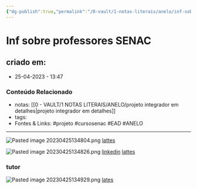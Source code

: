 ```yaml
---
{"dg-publish":true,"permalink":"/0-vault/1-notas-literais/anelo/inf-sobre-professores-senac/","tags":["projeto","cursosenac","EAD","ANELO"],"dgHomeLink":true,"dgShowLocalGraph":true,"dgShowFileTree":true,"dgEnableSearch":true}
---
```


# Inf sobre professores SENAC

## criado em: 
-  25-04-2023 - 13:47

### Conteúdo Relacionado
- notas: [[0 - VAULT/1 NOTAS LITERAIS/ANELO/projeto integrador em detalhes\|projeto integrador em detalhes]]
- tags: 
- Fontes & Links: #projeto #cursosenac #EAD #ANELO 

---
![Pasted image 20230425134804.png](/img/user/0%20-%20VAULT/1%20NOTAS%20LITERAIS/ANELO/Pasted%20image%2020230425134804.png)
[lattes](http://lattes.cnpq.br/5070564441432584)

![Pasted image 20230425134826.png](/img/user/0%20-%20VAULT/1%20NOTAS%20LITERAIS/ANELO/Pasted%20image%2020230425134826.png)
[linkedin](https://www.linkedin.com/in/gmcalixto/)
[lattes](http://lattes.cnpq.br/6998242767220750)

### tutor

![Pasted image 20230425134929.png](/img/user/0%20-%20VAULT/1%20NOTAS%20LITERAIS/ANELO/Pasted%20image%2020230425134929.png)
[lates](http://lattes.cnpq.br/9639041850653571)
